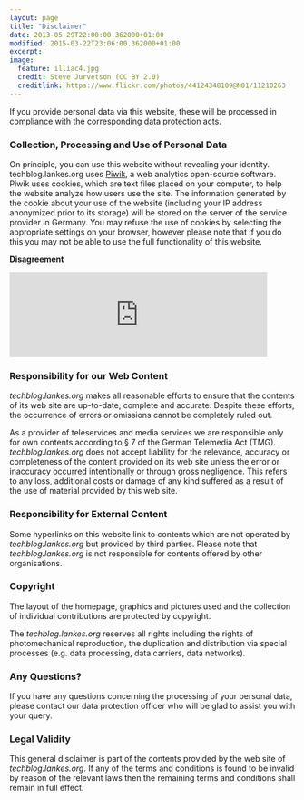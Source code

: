```yaml
---
layout: page
title: "Disclaimer"
date: 2013-05-29T22:00:00.362000+01:00
modified: 2015-03-22T23:06:00.362000+01:00
excerpt:
image:
  feature: illiac4.jpg
  credit: Steve Jurvetson (CC BY 2.0)
  creditlink: https://www.flickr.com/photos/44124348109@N01/11210263
---
```


If you provide personal data via this website, these will be processed in compliance with the corresponding data protection acts.

### Collection, Processing and Use of Personal Data

On principle, you can use this website without revealing your identity. techblog.lankes.org uses [Piwik](http://piwik.org/), a web analytics open-source software.
Piwik uses cookies, which are text files placed on your computer, to help the website analyze how users use the site.
The information generated by the cookie about your use of the website (including your IP address anonymized prior to its storage) will be stored on the server of the service provider in Germany.
You may refuse the use of cookies by selecting the appropriate settings on your browser, however please note that if you do this you may not be able to use the full functionality of this website.

__Disagreement__

<iframe width="90%" height="150" frameborder="yes" src="https://piwik.lankes.org/index.php?module=CoreAdminHome&amp;action=optOut&amp;language=en"></iframe>

### Responsibility for our Web Content

*techblog.lankes.org* makes all reasonable efforts to ensure that the contents of its web site are up-to-date, complete and accurate.
Despite these efforts, the occurrence of errors or omissions cannot be completely ruled out.

As a provider of teleservices and media services we are responsible only for own contents according to § 7 of the German Telemedia Act (TMG). 
*techblog.lankes.org* does not accept liability for the relevance, accuracy or completeness of the content provided on its web site unless the error or inaccuracy occurred intentionally or through gross negligence.
This refers to any loss, additional costs or damage of any kind suffered as a result of the use of material provided by this web site.

### Responsibility for External Content

Some hyperlinks on this website link to contents which are not operated by *techblog.lankes.org* but provided by third parties.
Please note that *techblog.lankes.org* is not responsible for contents offered by other organisations.

### Copyright

The layout of the homepage, graphics and pictures used and the collection of individual contributions are protected by copyright.

The *techblog.lankes.org* reserves all rights including the rights of photomechanical reproduction, the duplication and distribution via special processes (e.g. data processing, data carriers, data networks).

### Any Questions?

If you have any questions concerning the processing of your personal data, please contact our data protection officer who will be glad to assist you with your query.

### Legal Validity

This general disclaimer is part of the contents provided by the web site of *techblog.lankes.org*.
If any of the terms and conditions is found to be invalid by reason of the relevant laws then the remaining terms and conditions shall remain in full effect.
